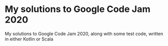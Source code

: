 # My solutions to Google Code Jam 2020
My solutions to Google Code Jam 2020, along with some test code, written in either Kotlin or Scala